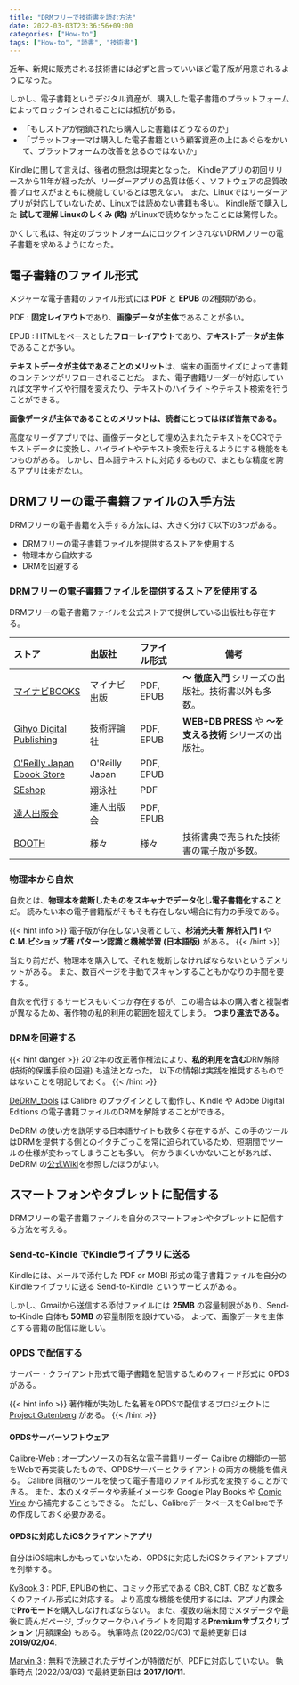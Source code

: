 ```yaml
---
title: "DRMフリーで技術書を読む方法"
date: 2022-03-03T23:36:56+09:00
categories: ["How-to"]
tags: ["How-to", "読書", "技術書"]
---
```


近年、新規に販売される技術書には必ずと言っていいほど電子版が用意されるようになった。

しかし、電子書籍というデジタル資産が、購入した電子書籍のプラットフォームによってロックインされることには抵抗がある。

- 「もしストアが閉鎖されたら購入した書籍はどうなるのか」
- 「プラットフォーマは購入した電子書籍という顧客資産の上にあぐらをかいて、プラットフォームの改善を怠るのではないか」

Kindleに関して言えば、後者の懸念は現実となった。
Kindleアプリの初回リリースから11年が経ったが、リーダーアプリの品質は低く、ソフトウェアの品質改善プロセスがまともに機能しているとは思えない。
また、Linuxではリーダーアプリが対応していないため、Linuxでは読めない書籍も多い。
Kindle版で購入した **試して理解 Linuxのしくみ (略)** がLinuxで読めなかったことには驚愕した。

かくして私は、特定のプラットフォームにロックインされないDRMフリーの電子書籍を求めるようになった。

## 電子書籍のファイル形式

メジャーな電子書籍のファイル形式には **PDF** と **EPUB** の2種類がある。

PDF
: **固定レイアウト**であり、**画像データが主体**であることが多い。

EPUB
: HTMLをベースとした**フローレイアウト**であり、**テキストデータが主体**であることが多い。

**テキストデータが主体であることのメリット**は、端末の画面サイズによって書籍のコンテンツがリフローされることだ。
また、電子書籍リーダーが対応していれば文字サイズや行間を変えたり、テキストのハイライトやテキスト検索を行うことができる。

**画像データが主体であることのメリットは、読者にとってはほぼ皆無である。**

高度なリーダアプリでは、画像データとして埋め込まれたテキストをOCRでテキストデータに変換し、ハイライトやテキスト検索を行えるようにする機能をもつものがある。
しかし、日本語テキストに対応するもので、まともな精度を誇るアプリは未だない。

## DRMフリーの電子書籍ファイルの入手方法

DRMフリーの電子書籍を入手する方法には、大きく分けて以下の3つがある。

- DRMフリーの電子書籍ファイルを提供するストアを使用する
- 物理本から自炊する
- DRMを回避する

### DRMフリーの電子書籍ファイルを提供するストアを使用する

DRMフリーの電子書籍ファイルを公式ストアで提供している出版社も存在する。

| ストア                                                        | 出版社         | ファイル形式 | 備考                                                      |
|:--------------------------------------------------------------|:---------------|:-------------|-----------------------------------------------------------|
| [マイナビBOOKS](https://book.mynavi.jp)                       | マイナビ出版   | PDF, EPUB    | **〜 徹底入門** シリーズの出版社。技術書以外も多数。      |
| [Gihyo Digital Publishing](https://gihyo.jp/dp)               | 技術評論社     | PDF, EPUB    | **WEB+DB PRESS** や **〜を支える技術** シリーズの出版社。 |
| [O'Reilly Japan Ebook Store](https://www.oreilly.co.jp/ebook) | O'Reilly Japan | PDF, EPUB    |                                                           |
| [SEshop](https://www.seshop.com)                              | 翔泳社         | PDF          |                                                           |
| [達人出版会](https://tatsu-zine.com)                          | 達人出版会     | PDF, EPUB    |                                                           |
| [BOOTH](https://booth.pm/ja)                                  | 様々           | 様々         | 技術書典で売られた技術書の電子版が多数。                  |

### 物理本から自炊

自炊とは、**物理本を裁断したものをスキャナでデータ化し電子書籍化すること**だ。
読みたい本の電子書籍版がそもそも存在しない場合に有力の手段である。

{{< hint info >}}
電子版が存在しない良著として、**杉浦光夫著 解析入門 I** や **C.M.ビショップ著 パターン認識と機械学習 (日本語版)** がある。
{{< /hint >}}

当たり前だが、物理本を購入して、それを裁断しなければならないというデメリットがある。
また、数百ページを手動でスキャンすることもかなりの手間を要する。

自炊を代行するサービスもいくつか存在するが、この場合は本の購入者と複製者が異なるため、著作物の私的利用の範囲を超えてしまう。
**つまり違法である。**

### DRMを回避する

{{< hint danger >}}
2012年の改正著作権法により、**私的利用を含む**DRM解除 (技術的保護手段の回避) も違法となった。
以下の情報は実践を推奨するものではないことを明記しておく。
{{< /hint >}}

[DeDRM_tools](https://github.com/apprenticeharper/DeDRM_tools) は Calibre のプラグインとして動作し、Kindle や Adobe Digital Editions の電子書籍ファイルのDRMを解除することができる。

DeDRM の使い方を説明する日本語サイトも数多く存在するが、この手のツールはDRMを提供する側とのイタチごっこを常に迫られているため、短期間でツールの仕様が変わってしまうことも多い。
何かうまくいかないことがあれば、DeDRM の[公式Wiki](https://github.com/apprenticeharper/DeDRM_tools/wiki)を参照したほうがよい。

## スマートフォンやタブレットに配信する

DRMフリーの電子書籍ファイルを自分のスマートフォンやタブレットに配信する方法を考える。

### Send-to-Kindle でKindleライブラリに送る

Kindleには、メールで添付した PDF or MOBI 形式の電子書籍ファイルを自分のKindleライブラリに送る Send-to-Kindle というサービスがある。

しかし、Gmailから送信する添付ファイルには **25MB** の容量制限があり、Send-to-Kindle 自体も **50MB** の容量制限を設けている。
よって、画像データを主体とする書籍の配信は厳しい。

### OPDS で配信する

サーバー・クライアント形式で電子書籍を配信するためのフィード形式に OPDS がある。

{{< hint info >}}
著作権が失効した名著をOPDSで配信するプロジェクトに [Project Gutenberg](https://www.gutenberg.org) がある。
{{< /hint >}}

#### OPDSサーバーソフトウェア

[Calibre-Web](https://github.com/janeczku/calibre-web)
: オープンソースの有名な電子書籍リーダー [Calibre](https://calibre-ebook.com) の機能の一部をWebで再実装したもので、OPDSサーバーとクライアントの両方の機能を備える。
Calibre 同梱のツールを使って電子書籍のファイル形式を変換することができる。
また、本のメタデータや表紙イメージを Google Play Books や [Comic Vine](https://comicvine.gamespot.com) から補完することもできる。
ただし、CalibreデータベースをCalibreで予め作成しておく必要がある。

#### OPDSに対応したiOSクライアントアプリ

自分はiOS端末しかもっていないため、OPDSに対応したiOSクライアントアプリを列挙する。

[KyBook 3](http://kybook-reader.com)
: PDF, EPUBの他に、コミック形式である CBR, CBT, CBZ など数多くのファイル形式に対応する。
より高度な機能を使用するには、アプリ内課金で**Proモード**を購入しなければならない。
また、複数の端末間でメタデータや最後に読んだページ, ブックマークやハイライトを同期する**Premiumサブスクリプション** (月額課金) もある。
執筆時点 (2022/03/03) で最終更新日は **2019/02/04**.

[Marvin 3](https://apps.apple.com/jp/app/marvin-3/id1086482858)
: 無料で洗練されたデザインが特徴だが、PDFに対応していない。
執筆時点 (2022/03/03) で最終更新日は **2017/10/11**.